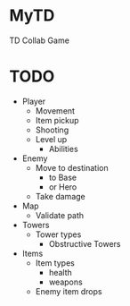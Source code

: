 # MyTD

TD Collab Game

# TODO
- Player
  - Movement
  - Item pickup
  - Shooting
  - Level up
    - Abilities
- Enemy
  - Move to destination
    - to Base
    - or Hero
  - Take damage
- Map
  - Validate path
- Towers
  - Tower types
    - Obstructive Towers
- Items
  - Item types
    - health
    - weapons
  - Enemy item drops
